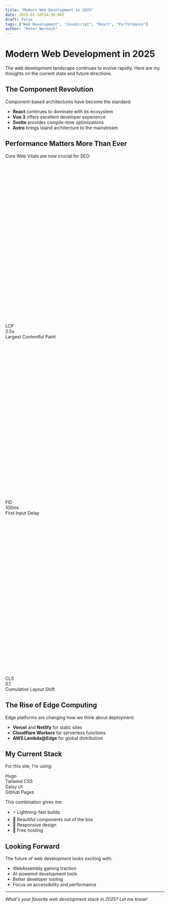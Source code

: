 ```yaml
---
title: "Modern Web Development in 2025"
date: 2025-01-10T14:30:00Z
draft: false
tags: ["Web Development", "JavaScript", "React", "Performance"]
author: "Peter Warnuck"
---
```


# Modern Web Development in 2025

The web development landscape continues to evolve rapidly. Here are my thoughts on the current state and future directions.

## The Component Revolution

Component-based architectures have become the standard:

- **React** continues to dominate with its ecosystem
- **Vue 3** offers excellent developer experience
- **Svelte** provides compile-time optimizations
- **Astro** brings island architecture to the mainstream

## Performance Matters More Than Ever

Core Web Vitals are now crucial for SEO:

<div class="stats shadow">

  <div class="stat">
    <div class="stat-figure text-primary">
      <svg xmlns="http://www.w3.org/2000/svg" fill="none" viewBox="0 0 24 24" class="inline-block w-8 h-8 stroke-current"><path stroke-linecap="round" stroke-linejoin="round" stroke-width="2" d="M4.318 6.318a4.5 4.5 0 000 6.364L12 20.364l7.682-7.682a4.5 4.5 0 00-6.364-6.364L12 7.636l-1.318-1.318a4.5 4.5 0 00-6.364 0z"></path></svg>
    </div>
    <div class="stat-title">LCP</div>
    <div class="stat-value text-primary">2.5s</div>
    <div class="stat-desc">Largest Contentful Paint</div>
  </div>

  <div class="stat">
    <div class="stat-figure text-secondary">
      <svg xmlns="http://www.w3.org/2000/svg" fill="none" viewBox="0 0 24 24" class="inline-block w-8 h-8 stroke-current"><path stroke-linecap="round" stroke-linejoin="round" stroke-width="2" d="M13 10V3L4 14h7v7l9-11h-7z"></path></svg>
    </div>
    <div class="stat-title">FID</div>
    <div class="stat-value text-secondary">100ms</div>
    <div class="stat-desc">First Input Delay</div>
  </div>

  <div class="stat">
    <div class="stat-figure text-accent">
      <svg xmlns="http://www.w3.org/2000/svg" fill="none" viewBox="0 0 24 24" class="inline-block w-8 h-8 stroke-current"><path stroke-linecap="round" stroke-linejoin="round" stroke-width="2" d="M12 6V4m0 2a2 2 0 100 4m0-4a2 2 0 110 4m-6 8a2 2 0 100-4m0 4a2 2 0 110-4m0 4v2m0-6V4m6 6v10m6-2a2 2 0 100-4m0 4a2 2 0 110-4m0 4v2m0-6V4"></path></svg>
    </div>
    <div class="stat-title">CLS</div>
    <div class="stat-value text-accent">0.1</div>
    <div class="stat-desc">Cumulative Layout Shift</div>
  </div>

</div>

## The Rise of Edge Computing

Edge platforms are changing how we think about deployment:

- **Vercel** and **Netlify** for static sites
- **Cloudflare Workers** for serverless functions
- **AWS Lambda@Edge** for global distribution

## My Current Stack

For this site, I'm using:

<div class="badge badge-primary">Hugo</div>
<div class="badge badge-secondary">Tailwind CSS</div>
<div class="badge badge-accent">Daisy UI</div>
<div class="badge badge-info">GitHub Pages</div>

This combination gives me:
- ⚡ Lightning-fast builds
- 🎨 Beautiful components out of the box
- 📱 Responsive design
- 🚀 Free hosting

## Looking Forward

The future of web development looks exciting with:
- WebAssembly gaining traction
- AI-powered development tools
- Better developer tooling
- Focus on accessibility and performance

---

*What's your favorite web development stack in 2025? Let me know!*
